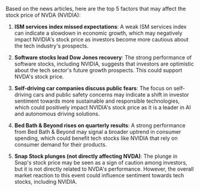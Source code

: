 Based on the news articles, here are the top 5 factors that may affect the stock price of NVDA (NVIDIA):

1. **ISM services index missed expectations**: A weak ISM services index can indicate a slowdown in economic growth, which may negatively impact NVIDIA's stock price as investors become more cautious about the tech industry's prospects.

2. **Software stocks lead Dow Jones recovery**: The strong performance of software stocks, including NVIDIA, suggests that investors are optimistic about the tech sector's future growth prospects. This could support NVDA's stock price.

3. **Self-driving car companies discuss public fears**: The focus on self-driving cars and public safety concerns may indicate a shift in investor sentiment towards more sustainable and responsible technologies, which could positively impact NVIDIA's stock price as it is a leader in AI and autonomous driving solutions.

4. **Bed Bath & Beyond rises on quarterly results**: A strong performance from Bed Bath & Beyond may signal a broader uptrend in consumer spending, which could benefit tech stocks like NVIDIA that rely on consumer demand for their products.

5. **Snap Stock plunges (not directly affecting NVDA)**: The plunge in Snap's stock price may be seen as a sign of caution among investors, but it is not directly related to NVDA's performance. However, the overall market reaction to this event could influence sentiment towards tech stocks, including NVIDIA.